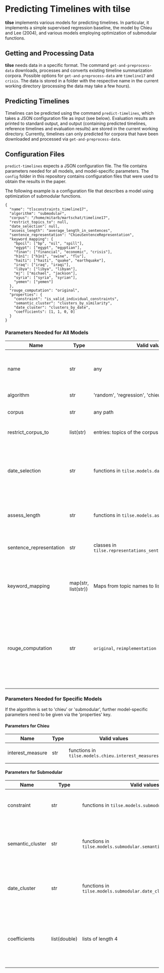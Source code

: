 # Predicting Timelines with tilse

__tilse__ implements various models for predicting timelines. In particular, it implements a simple supervised
regression baseline, the model by Chieu and Lee (2004), and various models employing optimization of submodular functions.

## Getting and Processing Data

__tilse__ needs data in a specific format. The command `get-and-preprocess-data` downloads, processes and converts
existing timeline summarization corpora. Possible options for `get-and-preprocess-data` are `timeline17` and
`crisis`. The data is stored in a folder with the respective name in the current working directory (processing the
data may take a few hours).

## Predicting Timelines

Timelines can be predicted using the command `predict-timelines`, which takes a JSON configuration file as input (see
below). Evaluation results are printed to standard output, and output (containing predicted timelines, reference
timelines and evaluation results) are stored in the current working directory. Currently, timelines can only predicted
for corpora that have been downloaded and processed via `get-and-preprocess-data`.

## Configuration Files

`predict-timelines` expects a JSON configuration file. The file contains parameters needed for all models, and
model-specific parameters. The `config` folder in this repository contains configuration files that were used
to obtain the results in the paper.

The following example is a configuration file that describes a model using
optimization of submodular functions.

```
{
  "name": "tlsconstraints_timeline17",
  "algorithm": "submodular",
  "corpus": "/home/mitarb/martschat/timeline17",
  "restrict_topics_to": null,
  "date_selection": null,
  "assess_length": "average_length_in_sentences",
  "sentence_representation": "ChieuSentenceRepresentation",
  "keyword_mapping": {
    "bpoil": ["bp", "oil", "spill"],
    "egypt": ["egypt", "egyptian"],
    "finan": ["financial", "economic", "crisis"],
    "h1n1": ["h1n1", "swine", "flu"],
    "haiti": ["haiti", "quake", "earthquake"],
    "iraq": ["iraq", "iraqi"],
    "libya": ["libya", "libyan"],
    "mj": ["michael", "jackson"],
    "syria": ["syria", "syrian"],
    "yemen": ["yemen"]
  },
  "rouge_computation": "original",
  "properties": {
    "constraint": "is_valid_individual_constraints",
    "semantic_cluster": "clusters_by_similarity",
    "date_cluster": "clusters_by_date",
    "coefficients": [1, 1, 0, 0]
  }
}
```

### Parameters Needed for All Models

Name | Type | Valid values | Description
---- | ---- | ------------ | -----------
name | str  | any | Name of the experiments. Output of the experiment will be stored in a file called `name.obj`
algorithm | str | 'random', 'regression', 'chieu', 'submodular' | Which algorithm to use
corpus | str | any path | Location of the corpus to process
restrict_corpus_to | list(str) | entries: topics of the corpus | If not `null`, limit processing to specified topics
date_selection | str | functions in `tilse.models.date_selection` | Which date selection algorithm to use before predicting timelines. If `null`, do date selection jointly with summary generation
assess_length | str | functions in `tilse.models.assess_length` | Which daily summary length assession algorithm to use. Cannot be `null`
sentence_representation | str | classes in `tilse.representations_sentence_representations` | Which daily summary length assession algorithm to use. Cannot be `null`
keyword_mapping | map(str, list(str)) | Maps from topic names to list of keywords | If not `null`, only consider sentences that contain at least one of the specified keywords
rouge_computation | str | `original`, `reimplementation` | Which ROUGE implementation to use `original` uses the original ROUGE toolkit, `reimplementation` uses a Python reimplementation. The reimplementation is faster, but leads to slightly different results

### Parameters Needed for Specific Models

If the algorithm is set to 'chieu' or 'submodular', further model-specific parameters need to be given via
the 'properties' key.

#### Parameters for Chieu

Name | Type | Valid values | Description
---- | ---- | ------------ | -----------
interest_measure | str  | functions in `tilse.models.chieu.interest_measures` | Interest measure to use

#### Parameters for Submodular

Name | Type | Valid values | Description
---- | ---- | ------------ | -----------
constraint | str  | functions in `tilse.models.submodular.constraints` | Constraint to respect during greedy algorithm
semantic_cluster | str  | functions in `tilse.models.submodular.semantic_cluster_functions` | Cluster computation function on which semantic diversity is based
date_cluster | str  | functions in `tilse.models.submodular.date_cluster_functions` | Cluster computation function on which temporal diversity is based
coefficients | list(double) | lists of length 4 | coefficients for coverage, semantic diversity, temporal diversity, date references
